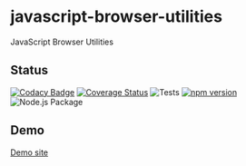 # javascript-browser-utilities
JavaScript Browser Utilities

## Status
[![Codacy Badge](https://app.codacy.com/project/badge/Grade/71f1da0ccfe04f8c900bde86ae81d5b9)](https://www.codacy.com/gh/validide/javascript-browser-utilities/dashboard?utm_source=github.com&amp;utm_medium=referral&amp;utm_content=validide/javascript-browser-utilities&amp;utm_campaign=Badge_Grade)
[![Coverage Status](https://coveralls.io/repos/github/validide/javascript-browser-utilities/badge.svg?branch=master)](https://coveralls.io/github/validide/javascript-browser-utilities?branch=master)
![Tests](https://github.com/validide/javascript-browser-utilities/workflows/Tests/badge.svg?branch=master)
[![npm version](https://img.shields.io/npm/v/@validide/javascript-browser-utilities)](https://www.npmjs.com/package/@validide/javascript-browser-utilities)
![Node.js Package](https://github.com/validide/javascript-browser-utilities/workflows/Node.js%20Package/badge.svg?branch=master)

## Demo

[Demo site](https://validide.github.io/javascript-browser-utilities/)
